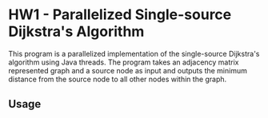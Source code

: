 # HW1 - Parallelized Single-source Dijkstra's Algorithm

This program is a parallelized implementation of the single-source Dijkstra's algorithm using Java threads. The program takes an adjacency matrix represented graph and a source node as input and outputs the minimum distance from the source node to all other nodes within the graph.

## Usage

